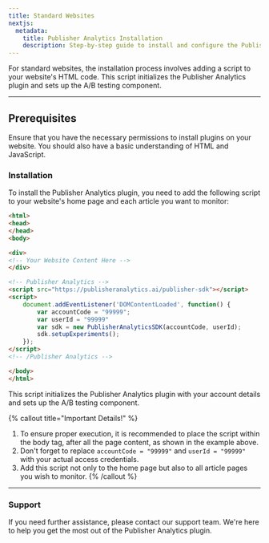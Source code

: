 ```yaml
---
title: Standard Websites
nextjs:
  metadata:
    title: Publisher Analytics Installation
    description: Step-by-step guide to install and configure the Publisher Analytics plugin.
---
```


For standard websites, the installation process involves adding a script to your website's HTML code. This script initializes the Publisher Analytics plugin and sets up the A/B testing component.

---

## Prerequisites

Ensure that you have the necessary permissions to install plugins on your website. You should also have a basic understanding of HTML and JavaScript.

### Installation

To install the Publisher Analytics plugin, you need to add the following script to your website's home page and each article you want to monitor:

```html
<html>
<head>
</head>
<body>

<div>
<!-- Your Website Content Here -->
</div>

<!-- Publisher Analytics -->
<script src="https://publisheranalytics.ai/publisher-sdk"></script>
<script>
    document.addEventListener('DOMContentLoaded', function() {
        var accountCode = "99999";
        var userId = "99999"
        var sdk = new PublisherAnalyticsSDK(accountCode, userId);
        sdk.setupExperiments();
    });
</script>
<!-- /Publisher Analytics -->

</body>
</html>
```

This script initializes the Publisher Analytics plugin with your account details and sets up the A/B testing component.

{% callout title="Important Details!" %}
1. To ensure proper execution, it is recommended to place the script within the body tag, after all the page content, as shown in the example above.
2. Don't forget to replace `accountCode = "99999"` and `userId = "99999"` with your actual access credentials.
3. Add this script not only to the home page but also to all article pages you wish to monitor.
{% /callout %}

---

### Support

If you need further assistance, please contact our support team. We're here to help you get the most out of the Publisher Analytics plugin.
